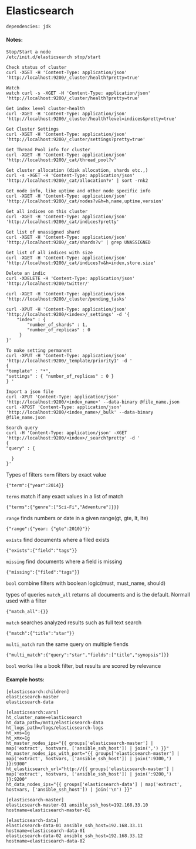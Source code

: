 # Elasticsearch
```
dependencies: jdk
```
#### Notes:
```
Stop/Start a node
/etc/init.d/elasticsearch stop/start

Check status of cluster
curl -XGET -H 'Content-Type: application/json' 'http://localhost:9200/_cluster/health?pretty=true'

Watch
watch curl -s -XGET -H 'Content-Type: application/json' 'http://localhost:9200/_cluster/health?pretty=true'

Get index level cluster-health
curl -XGET -H 'Content-Type: application/json' 'http://localhost:9200/_cluster/health?level=indices&pretty=true'

Get Cluster Settings
curl -XGET -H 'Content-Type: application/json' 'http://localhost:9200/_cluster/settings?pretty=true'

Get Thread Pool info for cluster
curl -XGET -H 'Content-Type: application/json' 'http://localhost:9200/_cat/thread_pool?v'

Get cluster allocation (disk allocation, shards etc.,)
curl -s -XGET -H 'Content-Type: application/json' 'http://localhost:9200/_cat/allocation?v' | sort -rnk2

Get node info, like uptime and other node specific info
curl -XGET -H 'Content-Type: application/json' 'http://localhost:9200/_cat/nodes?v&h=h,name,uptime,version'

Get all indices on this cluster
curl -XGET -H 'Content-Type: application/json' 'http://localhost:9200/_cat/indices?pretty'

Get list of unassigned shard
curl -XGET -H 'Content-Type: application/json' 'http://localhost:9200/_cat/shards?v' | grep UNASSIGNED

Get list of all indices with size
curl -XGET -H 'Content-Type: application/json' 'http://localhost:9200/_cat/indices?v&h=index,store.size'

Delete an indic
curl -XDELETE -H 'Content-Type: application/json' 'http://localhost:9200/twitter/'

curl -XGET -H 'Content-Type: application/json 'http://localhost:9200/_cluster/pending_tasks'

curl -XPUT -H 'Content-Type: application/json' 'http://localhost:9200/<index>/_settings' -d '{
    "index" : {
        "number_of_shards" : 1,
        "number_of_replicas" : 0
     }
}'

To make setting permanent
curl -XPUT -H 'Content-Type: application/json' 'http://localhost:9200/_template/priority1' -d '
{
"template" : "*",
"settings" : { "number_of_replicas" : 0 }
} '

Import a json file
curl -XPUT 'Content-Type: application/json' 'http://localhost:9200/<index_name>' --data-binary @file_name.json
curl -XPOST 'Content-Type: application/json' 'http://localhost:9200/<index_name>/_bulk' --data-binary @file_name.json

Search query
curl -H 'Content-Type: application/json' -XGET 'http://localhost:9200/<index>/_search?pretty' -d '
{
"query" : {

  }
}'
```
Types of filters
`term` filters by exact value
```
{"term":{"year":2014}}

```
`terms` match if any exact values in a list of match
```
{"terms":{"genre":["Sci-Fi","Adventure"]}}}
```
`range` finds numbers or date in a given range(gt, gte, lt, lte)
```
{"range":{"year: {"gte":2010}"}}
```
`exists` find documents where a filed exists
```
{"exists":{"field":"tags"}}
```
`missing` find documents where a field is missing
```
{"missing":{"filed":"tags"}}
```
`bool` combine filters with boolean logic(must, must_name, should)

types of queries
`match_all` returns all documents and is the default. Normall used with a filter
```
{"match_all":{}}
```
`match` searches analyzed results such as full text search
```
{"match":{"title":"star"}}
```
`multi_match` run the same query on multiple fiends
```
{"multi_match":{"query":"star","fields":["title","synopsis"]}}
```
`bool` works like a book filter, but results are scored by relevance


#### Example hosts:
```
[elasticsearch:children]
elasticsearch-master
elasticsearch-data

[elasticsearch:vars]
ht_cluster_name=elasticsearch
ht_data_path=/mnt1/elasticsearch-data
ht_logs_path=/logs/elasticsearch-logs
ht_xms=1g
ht_xmx=1g
ht_master_nodes_ips="{{ groups['elasticsearch-master'] | map('extract', hostvars, ['ansible_ssh_host']) | join(',') }}"
ht_master_nodes_ips_with_port="{{ groups['elasticsearch-master'] | map('extract', hostvars, ['ansible_ssh_host']) | join(':9300,') }}:9300"
ht_elasticsearch_url="http://{{ groups['elasticsearch-master'] | map('extract', hostvars, ['ansible_ssh_host']) | join(':9200,') }}:9200"
ht_data_nodes_ips="{{ groups['elasticsearch-data'] | map('extract', hostvars, ['ansible_ssh_host']) | join('\n') }}"

[elasticsearch-master]
elasticsearch-master-01 ansible_ssh_host=192.168.33.10 hostname=elasticsearch-master-01

[elasticsearch-data]
elasticsearch-data-01 ansible_ssh_host=192.168.33.11 hostname=elasticsearch-data-01
elasticsearch-data-02 ansible_ssh_host=192.168.33.12 hostname=elasticsearch-data-02
```
